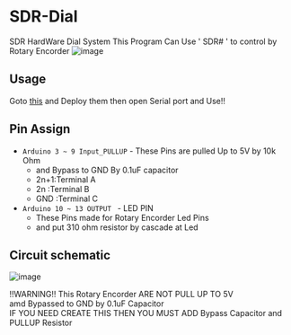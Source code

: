 # SDR-Dial
SDR HardWare Dial System
This Program Can Use ' SDR# ' to control by Rotary Encorder
![image](https://gyazo.ingen084.net/data/0052a09ec08b819ce343888fcb14f29f.png)
## Usage
Goto [this](https://github.com/ingen084/SDRSharpPlugins) and Deploy them
then open Serial port and Use!!

## Pin Assign
- ` Arduino 3 ~ 9 Input_PULLUP `  - These Pins are pulled Up to 5V by 10k Ohm   
  - and Bypass to GND By 0.1uF capacitor
  - 2n+1:Terminal A
  - 2n  :Terminal B
  - GND :Terminal C  
- ` Arduino 10 ~ 13 OUTPUT  ` - LED PIN
  - These Pins made for Rotary Encorder Led Pins
  - and put 310 ohm resistor by cascade at Led
## Circuit schematic
![image](https://gyazo.ingen084.net/data/ae2202f03abb1de8b6962a1416ccef9f.png)  

!!WARNING!! 
This Rotary Encorder ARE NOT PULL UP TO 5V    
amd Bypassed to GND by 0.1uF Capacitor  
IF YOU NEED CREATE THIS THEN YOU MUST ADD Bypass Capacitor and PULLUP Resistor  

